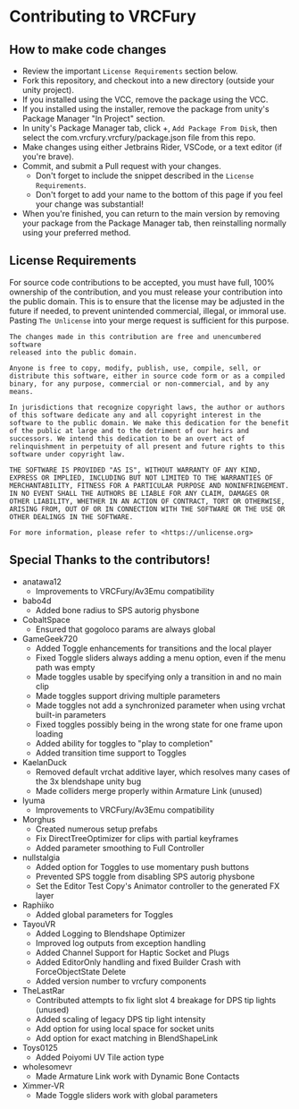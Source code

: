 # Contributing to VRCFury

## How to make code changes

* Review the important `License Requirements` section below.
* Fork this repository, and checkout into a new directory (outside your unity project).
* If you installed using the VCC, remove the package using the VCC.
* If you installed using the installer, remove the package from unity's Package Manager "In Project" section.
* In unity's Package Manager tab, click +, `Add Package From Disk`, then select the com.vrcfury.vrcfury/package.json file from this repo.
* Make changes using either Jetbrains Rider, VSCode, or a text editor (if you're brave).
* Commit, and submit a Pull request with your changes.
  * Don't forget to include the snippet described in the `License Requirements`.
  * Don't forget to add your name to the bottom of this page if you feel your change was substantial!
* When you're finished, you can return to the main version by removing your package from the Package Manager tab, then reinstalling normally using your preferred method.

## License Requirements

For source code contributions to be accepted, you must have full, 100% ownership of the contribution, and you must release your contribution into the public domain. This is to ensure that the license may be adjusted in the future if needed, to prevent unintended commercial, illegal, or immoral use. Pasting `The Unlicense` into your merge request is sufficient for this purpose.

```
The changes made in this contribution are free and unencumbered software
released into the public domain.

Anyone is free to copy, modify, publish, use, compile, sell, or
distribute this software, either in source code form or as a compiled
binary, for any purpose, commercial or non-commercial, and by any
means.

In jurisdictions that recognize copyright laws, the author or authors
of this software dedicate any and all copyright interest in the
software to the public domain. We make this dedication for the benefit
of the public at large and to the detriment of our heirs and
successors. We intend this dedication to be an overt act of
relinquishment in perpetuity of all present and future rights to this
software under copyright law.

THE SOFTWARE IS PROVIDED "AS IS", WITHOUT WARRANTY OF ANY KIND,
EXPRESS OR IMPLIED, INCLUDING BUT NOT LIMITED TO THE WARRANTIES OF
MERCHANTABILITY, FITNESS FOR A PARTICULAR PURPOSE AND NONINFRINGEMENT.
IN NO EVENT SHALL THE AUTHORS BE LIABLE FOR ANY CLAIM, DAMAGES OR
OTHER LIABILITY, WHETHER IN AN ACTION OF CONTRACT, TORT OR OTHERWISE,
ARISING FROM, OUT OF OR IN CONNECTION WITH THE SOFTWARE OR THE USE OR
OTHER DEALINGS IN THE SOFTWARE.

For more information, please refer to <https://unlicense.org>
```

## Special Thanks to the contributors!

* anatawa12
  * Improvements to VRCFury/Av3Emu compatibility
* babo4d
  * Added bone radius to SPS autorig physbone
* CobaltSpace
  * Ensured that gogoloco params are always global
* GameGeek720
  * Added Toggle enhancements for transitions and the local player
  * Fixed Toggle sliders always adding a menu option, even if the menu path was empty
  * Made toggles usable by specifying only a transition in and no main clip
  * Made toggles support driving multiple parameters
  * Made toggles not add a synchronized parameter when using vrchat built-in parameters
  * Fixed toggles possibly being in the wrong state for one frame upon loading
  * Added ability for toggles to "play to completion"
  * Added transition time support to Toggles
* KaelanDuck
  * Removed default vrchat additive layer, which resolves many cases of the 3x blendshape unity bug
  * Made colliders merge properly within Armature Link (unused)
* lyuma
  * Improvements to VRCFury/Av3Emu compatibility
* Morghus
  * Created numerous setup prefabs
  * Fix DirectTreeOptimizer for clips with partial keyframes
  * Added parameter smoothing to Full Controller
* nullstalgia
  * Added option for Toggles to use momentary push buttons
  * Prevented SPS toggle from disabling SPS autorig physbone
  * Set the Editor Test Copy's Animator controller to the generated FX layer
* Raphiiko
  * Added global parameters for Toggles
* TayouVR
  * Added Logging to Blendshape Optimizer
  * Improved log outputs from exception handling
  * Added Channel Support for Haptic Socket and Plugs
  * Added EditorOnly handling and fixed Builder Crash with ForceObjectState Delete
  * Added version number to vrcfury components
* TheLastRar
  * Contributed attempts to fix light slot 4 breakage for DPS tip lights (unused)
  * Added scaling of legacy DPS tip light intensity
  * Add option for using local space for socket units
  * Add option for exact matching in BlendShapeLink
* Toys0125
  * Added Poiyomi UV Tile action type
* wholesomevr
  * Made Armature Link work with Dynamic Bone Contacts
* Ximmer-VR
  * Made Toggle sliders work with global parameters
